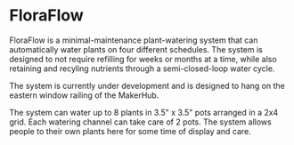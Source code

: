 # FloraFlow

FloraFlow is a minimal-maintenance plant-watering system that can automatically water plants on four different schedules. The system is designed to not require refilling for weeks or months at a time, while also retaining and recyling nutrients through a semi-closed-loop water cycle.

The system is currently under development and is designed to hang on the eastern window railing of the MakerHub.

The system can water up to 8 plants in 3.5" x 3.5" pots arranged in a 2x4 grid. Each watering channel can take care of 2 pots. The system allows people to their own plants here for some time of display and care. 

